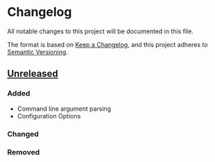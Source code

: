 # Changelog

All notable changes to this project will be documented in this file.

The format is based on [Keep a Changelog](https://keepachangelog.com/en/1.1.0/),
and this project adheres to [Semantic Versioning](https://semver.org/spec/v2.0.0.html).

## [Unreleased]

### Added

- Command line argument parsing
- Configuration Options

### Changed


### Removed


[unreleased]: https://github.com/JorgeG1016/command-runner/compare/v0.1.0...HEAD
